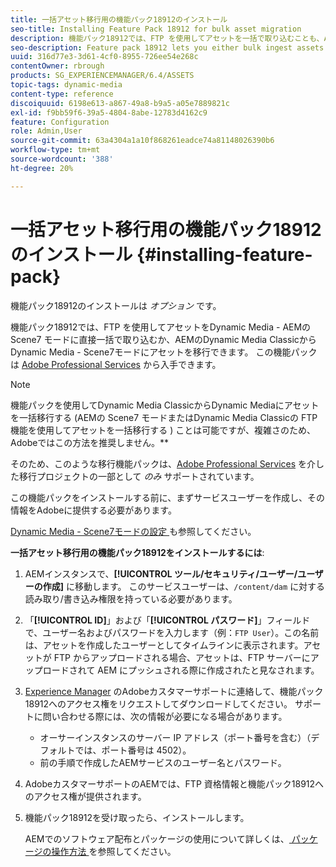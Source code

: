 ```yaml
---
title: 一括アセット移行用の機能パック18912のインストール
seo-title: Installing Feature Pack 18912 for bulk asset migration
description: 機能パック18912では、FTP を使用してアセットを一括で取り込むことも、AEMでDynamic Media ClassicからDynamic Mediaにアセットを移行することもできます。 このオプションの機能パックは、アドビサポートから入手できます。
seo-description: Feature pack 18912 lets you either bulk ingest assets by way of FTP, or migrate assets from Dynamic Media Classic to Dynamic Media in AEM. This optional feature pack is available from Adobe support.
uuid: 316d77e3-3d61-4cf0-8955-726ee54e268c
contentOwner: rbrough
products: SG_EXPERIENCEMANAGER/6.4/ASSETS
topic-tags: dynamic-media
content-type: reference
discoiquuid: 6198e613-a867-49a8-b9a5-a05e7889821c
exl-id: f9bb59f6-39a5-4804-8abe-12783d4162c9
feature: Configuration
role: Admin,User
source-git-commit: 63a4304a1a10f868261eadce74a81148026390b6
workflow-type: tm+mt
source-wordcount: '388'
ht-degree: 20%

---
```


# 一括アセット移行用の機能パック18912のインストール {#installing-feature-pack}

機能パック18912のインストールは _オプション_ です。

機能パック18912では、FTP を使用してアセットをDynamic Media - AEMの Scene7 モードに直接一括で取り込むか、AEMのDynamic Media ClassicからDynamic Media - Scene7モードにアセットを移行できます。 この機能パックは [Adobe Professional Services](https://www.adobe.com/jp/experience-cloud/consulting-services.html) から入手できます。

>[!NOTE]
>
>機能パックを使用してDynamic Media ClassicからDynamic Mediaにアセットを一括移行する (AEMの Scene7 モードまたはDynamic Media Classicの FTP 機能を使用してアセットを一括移行する ) ことは可能ですが、複雑さのため、Adobeではこの方法を推奨しません。**
>
>そのため、このような移行機能パックは、[Adobe Professional Services](https://www.adobe.com/experience-cloud/consulting-services.html) を介した移行プロジェクトの一部として *のみ* サポートされています。

この機能パックをインストールする前に、まずサービスユーザーを作成し、その情報をAdobeに提供する必要があります。

[Dynamic Media - Scene7モードの設定 ](https://helpx.adobe.com/jp/experience-manager/6-4/assets/using/config-dms7.html) も参照してください。

**一括アセット移行用の機能パック18912をインストールするには**:

1. AEMインスタンスで、**[!UICONTROL ツール/セキュリティ/ユーザー/ユーザーの作成]** に移動します。 このサービスユーザーは、`/content/dam` に対する読み取り/書き込み権限を持っている必要があります。
1. 「**[!UICONTROL ID]**」および「**[!UICONTROL パスワード]**」フィールドで、ユーザー名およびパスワードを入力します（例：`FTP User`）。この名前は、アセットを作成したユーザーとしてタイムラインに表示されます。アセットが FTP からアップロードされる場合、アセットは、FTP サーバーにアップロードされて AEM にプッシュされる際に作成されたと見なされます。
1. [Experience Manager](https://helpx.adobe.com/jp/contact/enterprise-support.ec.html) のAdobeカスタマーサポートに連絡して、機能パック18912へのアクセス権をリクエストしてダウンロードしてください。 サポートに問い合わせる際には、次の情報が必要になる場合があります。

   * オーサーインスタンスのサーバー IP アドレス（ポート番号を含む）（デフォルトでは、ポート番号は 4502）。
   * 前の手順で作成したAEMサービスのユーザー名とパスワード。

1. AdobeカスタマーサポートのAEMでは、FTP 資格情報と機能パック18912へのアクセス権が提供されます。

1. 機能パック18912を受け取ったら、インストールします。

   AEMでのソフトウェア配布とパッケージの使用について詳しくは、[ パッケージの操作方法 ](/help/sites-administering/package-manager.md) を参照してください。

